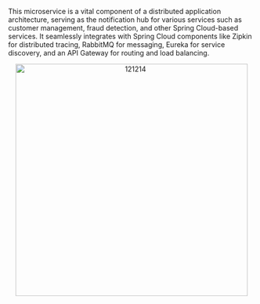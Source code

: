 This microservice is a vital component of a distributed application architecture, serving as the notification hub for various services such as customer management, fraud detection, and other Spring Cloud-based services. It seamlessly integrates with Spring Cloud components like Zipkin for distributed tracing, RabbitMQ for messaging, Eureka for service discovery, and an API Gateway for routing and load balancing.
<div style="text-align: center;">
<img width="474" alt="121214" src="https://github.com/oussamazaoui/Simple-Microservices-app/assets/133207079/4a281d19-4ce6-40b0-8080-a2db15131174">
</div>
